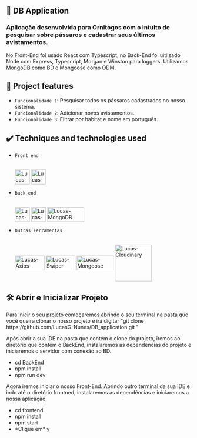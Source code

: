 ## 📁 DB Application

<h3>Aplicação desenvolvida para Ornitogos com o intuito de pesquisar sobre pássaros e cadastrar seus últimos avistamentos.</h3>
<p>No Front-End foi usado React com Typescript, no Back-End foi uitlizado Node com Express, Typescript, Morgan e Winston para loggers. Utilizamos MongoDB como BD e Mongoose como ODM.</p>

## :hammer: Project features

- `Funcionalidade 1`: Pesquisar todos os pássaros cadastrados no nosso sistema.
- `Funcionalidade 2`: Adicionar novos avistamentos.
- `Funcionalidade 3`: Filtrar por habitat e nome em português.

## ✔️ Techniques and technologies used

- `Front end`


  <div style="display: inline_block"><br>
  <img align="center" alt="Lucas-React" height="40" width="40" src="https://upload.wikimedia.org/wikipedia/commons/thumb/a/a7/React-icon.svg/2300px-React-icon.svg.png">
  <img align="center" alt="Lucas-Ts" height="40" width="40" src="https://user-images.githubusercontent.com/84019679/199375358-c16759c3-7d05-48d5-a44a-f99697f59280.png">
</div>

- `Back end `

 
   <div style="display: inline_block"><br>

    <img align="center" alt="Lucas-Node" height="40" width="40" src="https://cdn.iconscout.com/icon/free/png-256/node-js-1174925.png">
  <img align="center" alt="Lucas-Ts" height="40" width="40" src="https://user-images.githubusercontent.com/84019679/199375358-c16759c3-7d05-48d5-a44a-f99697f59280.png">
  <img align="center" alt="Lucas-MongoDB" height="40" width="100" src="https://user-images.githubusercontent.com/84019679/199377148-32165b73-741c-43d5-a859-56e37a378d0b.png">

</div>

- `Outras Ferramentas `

 
   <div style="display: inline_block"><br>

    <img align="center" alt="Lucas-Axios" height="40" width="80" src="https://user-images.githubusercontent.com/84019679/199379032-1135f5e2-ba2f-4fe5-b4e0-c6f00c2336ce.png">
  <img align="center" alt="Lucas-Swiper" height="40" width="80" src="https://user-images.githubusercontent.com/84019679/199379139-605b41ed-d588-403b-bc37-aee7a1d78810.png">
  <img align="center" alt="Lucas-Mongoose" height="40" width="100" src="https://user-images.githubusercontent.com/84019679/199379558-7abb7de8-e47e-4b4f-818e-a5fecc1a3518.png">
    <img align="center" alt="Lucas-Cloudinary" height="100" width="100" src="https://user-images.githubusercontent.com/84019679/199381483-01e8d63b-4c61-4c98-a790-dcff9529fcbc.png">

</div>


## 🛠️ Abrir e Inicializar Projeto
<p>Para inicir o seu projeto começaremos abrindo o seu terminal na pasta que você queira clonar o nosso projeto e irá digitar "git clone https://github.com/LucasG-Nunes/DB_application.git " </p>

<p>Após abrir a sua IDE na pasta que contem o clone do projeto, iremos ao diretório que contem o BackEnd, instalaremos as dependências do projeto e iniciaremos o servidor com conexão ao BD.</p>

<ul>
  <li>cd BackEnd</li>
  <li>npm install</li> 
  <li>npm run dev</li> 
 </ul>

<span>Agora iremos iniciar o nosso Front-End. Abrindo outro terminal da sua IDE e indo até o diretório frontned, instalaremos as dependências e iniciaremos a nossa aplicação. </span>

<ul>
  <li>cd frontend</li>
  <li>npm install</li> 
  <li>npm start</li> 
  <li>*Clique em* y</li> 
 </ul>


